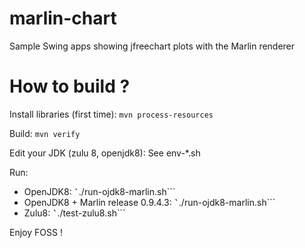 # marlin-chart
Sample Swing apps showing jfreechart plots with the Marlin renderer

How to build ?
==============

Install libraries (first time):
```mvn process-resources```

Build:
```mvn verify```

Edit your JDK (zulu 8, openjdk8):
See env-*.sh

Run:
- OpenJDK8:
`̀̀ `./run-ojdk8-marlin.sh```
- OpenJDK8 + Marlin release 0.9.4.3:
`̀̀ `./run-ojdk8-marlin.sh```
- Zulu8:
`̀̀ `./test-zulu8.sh```

Enjoy FOSS !

